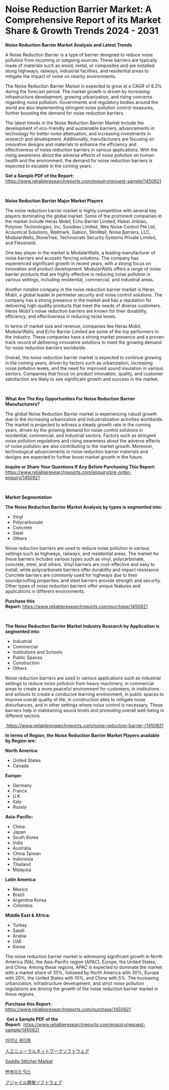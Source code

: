 <p><h1>Noise Reduction Barrier Market: A Comprehensive Report of its Market Share & Growth Trends 2024 - 2031</h1></p><p><strong>Noise Reduction Barrier Market Analysis and Latest Trends</strong></p>
<p><p>A Noise Reduction Barrier is a type of barrier designed to reduce noise pollution from incoming or outgoing sources. These barriers are typically made of materials such as wood, metal, or composites and are installed along highways, railways, industrial facilities, and residential areas to mitigate the impact of noise on nearby environments.</p><p>The Noise Reduction Barrier Market is expected to grow at a CAGR of 6.3% during the forecast period. The market growth is driven by increasing infrastructure development, growing urbanization, and rising concerns regarding noise pollution. Governments and regulatory bodies around the world are also implementing stringent noise pollution control measures, further boosting the demand for noise reduction barriers.</p><p>The latest trends in the Noise Reduction Barrier Market include the development of eco-friendly and sustainable barriers, advancements in technology for better noise attenuation, and increasing investments in research and development. Additionally, manufacturers are focusing on innovative designs and materials to enhance the efficiency and effectiveness of noise reduction barriers in various applications. With the rising awareness about the adverse effects of noise pollution on human health and the environment, the demand for noise reduction barriers is expected to escalate in the coming years.</p></p>
<p><strong>Get a Sample PDF of the Report:&nbsp;</strong> <a href="https://www.reliableresearchreports.com/enquiry/request-sample/1450921">https://www.reliableresearchreports.com/enquiry/request-sample/1450921</a></p>
<p>&nbsp;</p>
<p><strong>Noise Reduction Barrier Major Market Players</strong></p>
<p><p>The noise reduction barrier market is highly competitive with several key players dominating the global market. Some of the prominent companies in the market include Heras Mobil, Echo Barrier Limited, Hebei Jinbiao, Polymer Technologies, Inc, Sonobex Limited, Wes Noise Control Pte Ltd, Acoustical Solutions, Wallmark, Gabion, SlimWall, Noise Barriers, LLC, ModularWalls, StoneTree, Technocrats Security Systems Private Limited, and Flexshield.</p><p>One key player in the market is ModularWalls, a leading manufacturer of noise barriers and acoustic fencing solutions. The company has experienced significant growth in recent years, with a strong focus on innovation and product development. ModularWalls offers a range of noise barrier products that are highly effective in reducing noise pollution in various settings, including residential, commercial, and industrial areas.</p><p>Another notable company in the noise reduction barrier market is Heras Mobil, a global leader in perimeter security and noise control solutions. The company has a strong presence in the market and has a reputation for delivering high-quality products that meet the needs of diverse customers. Heras Mobil's noise reduction barriers are known for their durability, efficiency, and effectiveness in reducing noise levels.</p><p>In terms of market size and revenue, companies like Heras Mobil, ModularWalls, and Echo Barrier Limited are some of the top performers in the industry. These companies have a strong market presence and a proven track record of delivering innovative solutions to meet the growing demand for noise reduction barriers worldwide.</p><p>Overall, the noise reduction barrier market is expected to continue growing in the coming years, driven by factors such as urbanization, increasing noise pollution levels, and the need for improved sound insulation in various sectors. Companies that focus on product innovation, quality, and customer satisfaction are likely to see significant growth and success in the market.</p></p>
<p>&nbsp;</p>
<p><strong>What Are The Key Opportunities For Noise Reduction Barrier Manufacturers?</strong></p>
<p><p>The global Noise Reduction Barrier market is experiencing robust growth due to the increasing urbanization and industrialization activities worldwide. The market is projected to witness a steady growth rate in the coming years, driven by the growing demand for noise control solutions in residential, commercial, and industrial sectors. Factors such as stringent noise pollution regulations and rising awareness about the adverse effects of noise pollution are also contributing to the market growth. Moreover, technological advancements in noise reduction barrier materials and designs are expected to further boost market growth in the future.</p></p>
<p><strong>Inquire or Share Your Questions If Any Before Purchasing This Report:</strong> <a href="https://www.reliableresearchreports.com/enquiry/pre-order-enquiry/1450921">https://www.reliableresearchreports.com/enquiry/pre-order-enquiry/1450921</a></p>
<p>&nbsp;</p>
<p><strong>Market Segmentation</strong></p>
<p><strong>The Noise Reduction Barrier Market Analysis by types is segmented into:</strong></p>
<p><ul><li>Vinyl</li><li>Polycarbonate</li><li>Concrete</li><li>Steel</li><li>Others</li></ul></p>
<p><p>Noise reduction barriers are used to reduce noise pollution in various settings such as highways, railways, and residential areas. The market for these barriers includes various types such as vinyl, polycarbonate, concrete, steel, and others. Vinyl barriers are cost-effective and easy to install, while polycarbonate barriers offer durability and impact resistance. Concrete barriers are commonly used for highways due to their soundproofing properties, and steel barriers provide strength and security. Other types of noise reduction barriers offer unique features and applications in different environments.</p></p>
<p><strong>Purchase this Report:&nbsp;</strong><a href="https://www.reliableresearchreports.com/purchase/1450921">https://www.reliableresearchreports.com/purchase/1450921</a></p>
<p>&nbsp;</p>
<p><strong>The Noise Reduction Barrier Market Industry Research by Application is segmented into:</strong></p>
<p><ul><li>Industrial</li><li>Commercial</li><li>Institutions and Schools</li><li>Public Spaces</li><li>Construction</li><li>Others</li></ul></p>
<p><p>Noise reduction barriers are used in various applications such as industrial settings to reduce noise pollution from heavy machinery, in commercial areas to create a more peaceful environment for customers, in institutions and schools to create a conducive learning environment, in public spaces to improve overall quality of life, in construction sites to mitigate noise disturbances, and in other settings where noise control is necessary. These barriers help in maintaining sound levels and promoting overall well-being in different sectors.</p></p>
<p><a href="https://www.reliableresearchreports.com/noise-reduction-barrier-r1450921">&nbsp;https://www.reliableresearchreports.com/noise-reduction-barrier-r1450921</a></p>
<p><strong>In terms of Region, the Noise Reduction Barrier Market Players available by Region are:</strong></p>
<p>
    <p> <strong> North America: </strong>
        <ul>
            <li>United States</li>
            <li>Canada</li>
        </ul>
        </p> 
    <p> <strong> Europe: </strong>
        <ul>
            <li>Germany</li>
            <li>France</li>
            <li>U.K.</li>
            <li>Italy</li>
            <li>Russia</li>
        </ul>
        </p> 
    <p> <strong> Asia-Pacific: </strong>
        <ul>
            <li>China</li>
            <li>Japan</li>
            <li>South Korea</li>
            <li>India</li>
            <li>Australia</li>
            <li>China Taiwan</li>
            <li>Indonesia</li>
            <li>Thailand</li>
            <li>Malaysia</li>
        </ul>
        </p> 
    <p> <strong> Latin America: </strong>
        <ul>
            <li>Mexico</li>
            <li>Brazil</li>
            <li>Argentina Korea</li>
            <li>Colombia</li>
        </ul>
        </p> 
    <p> <strong> Middle East & Africa: </strong>
        <ul>
            <li>Turkey</li>
            <li>Saudi</li>
            <li>Arabia</li>
            <li>UAE</li>
            <li>Korea</li>
        </ul>
    </p>
    </p>
<p><p>The noise reduction barrier market is witnessing significant growth in North America (NA), the Asia-Pacific region (APAC), Europe, the United States, and China. Among these regions, APAC is expected to dominate the market with a market share of 35%, followed by North America with 30%, Europe with 20%, the United States with 10%, and China with 5%. The increasing urbanization, infrastructure development, and strict noise pollution regulations are driving the growth of the noise reduction barrier market in these regions.</p></p>
<p><strong>Purchase this Report: </strong><a href="https://www.reliableresearchreports.com/purchase/1450921">https://www.reliableresearchreports.com/purchase/1450921</a></p>
<p>&nbsp;<strong>Get a Sample PDF of the Report:&nbsp;&nbsp;</strong><a href="https://www.reliableresearchreports.com/enquiry/request-sample/1450921">https://www.reliableresearchreports.com/enquiry/request-sample/1450921</a></p>
<p><strong></strong></p>
<p><p><a href="https://medium.com/@tonyolfson67562023/%EA%B4%91%EC%97%85-%EC%BC%80%EC%9D%B4%EB%B8%94-%EC%8B%9C%EC%9E%A5-%EC%8B%9C%EC%9E%A5-cagr-%EC%8B%9C%EC%9E%A5-%EB%8F%99%ED%96%A5-%EB%B0%8F-%EC%84%B1%EC%9E%A5-%EC%A0%84%EB%9E%B5%EC%97%90-%EB%8C%80%ED%95%9C-%ED%86%B5%EC%B0%B0%EB%A0%A5-f1ca928a87a2">마이닝 케이블</a></p><p><a href="https://medium.com/@alletty768546/%E4%BA%BA%E5%B7%A5%E3%83%8B%E3%83%A5%E3%83%BC%E3%83%A9%E3%83%AB%E3%83%8D%E3%83%83%E3%83%88%E3%83%AF%E3%83%BC%E3%82%AF%E3%82%BD%E3%83%95%E3%83%88%E3%82%A6%E3%82%A7%E3%82%A2%E5%B8%82%E5%A0%B4-%E6%88%90%E5%8A%9F%E3%81%99%E3%82%8B%E3%83%93%E3%82%B8%E3%83%8D%E3%82%B9%E6%88%A6%E7%95%A5%E3%81%AE%E9%8D%B52031%E5%B9%B4%E3%81%BE%E3%81%A7%E3%81%AE%E4%BA%88%E6%B8%AC-ed61a2a7c5d1">人工ニューラルネットワークソフトウェア</a></p><p><a href="https://github.com/Airanohannonzb68e5pb53oc1/Market-Research-Report-List-2/blob/main/saddle-stitcher-market.md">Saddle Stitcher Market</a></p><p><a href="https://github.com/TimmyMann6767/Market-Research-Report-List-1/blob/main/528217526831.md">팬케이크 믹스</a></p><p><a href="https://medium.com/@myronobertrtys5475654/%E3%82%A2%E3%82%B8%E3%83%A3%E3%82%A4%E3%83%AB%E9%96%8B%E7%99%BA%E3%82%BD%E3%83%95%E3%83%88%E3%82%A6%E3%82%A7%E3%82%A2%E5%B8%82%E5%A0%B4%E3%81%AF-%E5%B8%82%E5%A0%B4%E3%82%B7%E3%82%A7%E3%82%A2-%E3%82%B5%E3%82%A4%E3%82%BA-2031%E5%B9%B4%E3%81%BE%E3%81%A7%E3%81%AE%E4%BA%88%E6%B8%AC%E3%81%AB%E7%84%A6%E7%82%B9%E3%82%92%E5%BD%93%E3%81%A6%E3%81%A6%E3%81%84%E3%81%BE%E3%81%99-551200b825fe">アジャイル開発ソフトウェア</a></p></p>